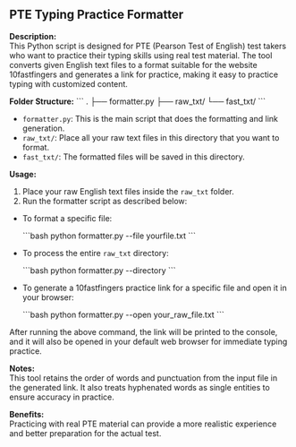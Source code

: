 ## PTE Typing Practice Formatter

**Description:**  
This Python script is designed for PTE (Pearson Test of English) test takers who want to practice their typing skills using real test material. The tool converts given English text files to a format suitable for the website 10fastfingers and generates a link for practice, making it easy to practice typing with customized content.

**Folder Structure:**
\```
.
├── formatter.py
├── raw_txt/
└── fast_txt/
\```

- `formatter.py`: This is the main script that does the formatting and link generation.
- `raw_txt/`: Place all your raw text files in this directory that you want to format.
- `fast_txt/`: The formatted files will be saved in this directory.

**Usage:**  

1. Place your raw English text files inside the `raw_txt` folder.
2. Run the formatter script as described below:

- To format a specific file:

  \```bash
  python formatter.py --file yourfile.txt
  \```

- To process the entire `raw_txt` directory:

  \```bash
  python formatter.py --directory
  \```

- To generate a 10fastfingers practice link for a specific file and open it in your browser:

  \```bash
  python formatter.py --open your_raw_file.txt
  \```

After running the above command, the link will be printed to the console, and it will also be opened in your default web browser for immediate typing practice.

**Notes:**  
This tool retains the order of words and punctuation from the input file in the generated link. It also treats hyphenated words as single entities to ensure accuracy in practice.

**Benefits:**  
Practicing with real PTE material can provide a more realistic experience and better preparation for the actual test.
